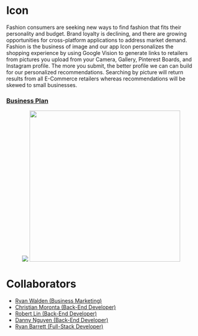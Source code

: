 # Icon
<p>Fashion consumers are seeking new ways to find fashion that fits their personality and budget. Brand loyalty is declining, and there are growing opportunities for cross-platform applications to address market demand. Fashion is the business of image and our app Icon personalizes the shopping experience by using Google Vision to generate links to retailers from pictures you upload from your Camera, Gallery, Pinterest Boards, and Instagram profile. The more you submit, the better profile we can can build for our personalized recommendations. Searching by picture will return results from all E-Commerce retailers whereas recommendations will be skewed to small businesses.</p>

<h3><a href="https://drive.google.com/file/d/1u0hfxBe7PTtvjWH6SAVFLcaKe68AEPuf/view?usp=sharing">Business Plan</a></h3>


<p align="center"><img src="https://pbs.twimg.com/profile_images/1002529004828569600/rg9VJtAU_400x400.jpg">
<img height="400" width="400" src="https://i.imgur.com/qvjjaWx.jpg"></p>

# Collaborators

<ul>
  <li><a href="https://www.linkedin.com/in/ryan-walden-28771a8b/">Ryan Walden (Business Marketing)</a></li>
  <li><a href="https://github.com/Poliphria">Christian Moronta (Back-End Developer)</a></li>
  <li><a href="https://github.com/RobotRoberto">Robert Lin (Back-End Developer)</a></li>
  <li><a href="https://github.com/DanWin94">Danny Nguyen (Back-End Developer)</a></li>
  <li><a href="https://www.linkedin.com/in/ryan-barrett2/">Ryan Barrett (Full-Stack Developer)</a></li>
</ul>
